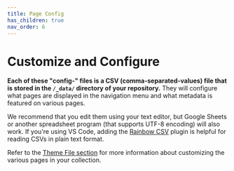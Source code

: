 ```yaml
---
title: Page Config
has_children: true
nav_order: 6
---
```


# Customize and Configure 

**Each of these "config-" files is a CSV (comma-separated-values) file that is stored in the `/_data/` directory of your repository.** 
They will configure what pages are displayed in the navigation menu and what metadata is featured on various pages.

We recommend that you edit them using your text editor, but Google Sheets or another spreadsheet program (that supports UTF-8 encoding) will also work. 
If you're using VS Code, adding the [Rainbow CSV](https://marketplace.visualstudio.com/items?itemName=mechatroner.rainbow-csv) plugin is helpful for reading CSVs in plain text format.

Refer to the [Theme File section](../05_theme/) for more information about customizing the various pages in your collection. 